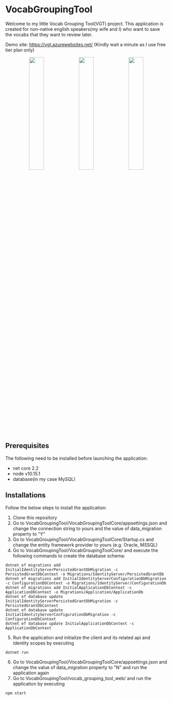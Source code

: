 # VocabGroupingTool

Welcome to my little Vocab Grouping Tool(VGT) project. This application is created for non-native english speakers(my wife and I) who want to save the vocabs that they want to review later.    

Demo site: https://vgt.azurewebsites.net/ (Kindly wait a minute as I use free tier plan only)

<p align="middle">
  <img src="https://ngdh32web.files.wordpress.com/2019/11/img_5942.png" width="30%" />
  <img src="https://ngdh32web.files.wordpress.com/2019/11/img_5941.png" width="30%" /> 
  <img src="https://ngdh32web.files.wordpress.com/2019/11/img_5940.png" width="30%" />
</p>

## Prerequisites

The following need to be installed before launching the application:
- net core 2.2
- node v10.15.1
- database(in my case MySQL)

## Installations

Follow the below steps to install the application:
1. Clone this repository
2. Go to VocabGroupingTool/VocabGroupingToolCore/appsettings.json and change the connection string to yours and the value of data_migration property to "Y"
3. Go to VocabGroupingTool/VocabGroupingToolCore/Startup.cs and change the entity framework provider to yours (e.g. Oracle, MSSQL)
4. Go to VocabGroupingTool/VocabGroupingToolCore/ and execute the following commands to create the database schema:
```
dotnet ef migrations add InitialIdentityServerPersistedGrantDbMigration -c PersistedGrantDbContext -o Migrations/IdentityServer/PersistedGrantDb
dotnet ef migrations add InitialIdentityServerConfigurationDbMigration -c ConfigurationDbContext -o Migrations/IdentityServer/ConfigurationDb
dotnet ef migrations add InitialApplicationDbContext -c ApplicationDbContext -o Migrations/Application/ApplicationDb
dotnet ef database update InitialIdentityServerPersistedGrantDbMigration -c  PersistedGrantDbContext
dotnet ef database update InitialIdentityServerConfigurationDbMigration -c ConfigurationDbContext
dotnet ef database update InitialApplicationDbContext -c ApplicationDbContext
```
5. Run the application and initialize the client and its related api and identity scopes by executing
```
dotnet run
```
6. Go to VocabGroupingTool/VocabGroupingToolCore/appsettings.json and change the value of data_migration property to "N" and run the application again
7. Go to VocabGroupingTool/vocab_grouping_tool_web/ and run the application by executing
```
npm start
```
